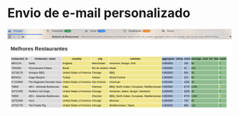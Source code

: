# Envio de e-mail personalizado


![](./imagens/Captura%20de%20tela%20de%202024-03-09%2013-01-29.png)
![](./imagens/Captura%20de%20tela%20de%202024-03-09%2013-00-58.png)

